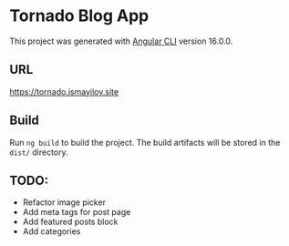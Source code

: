 # Tornado Blog App

This project was generated with [Angular CLI](https://github.com/angular/angular-cli) version 16.0.0.

## URL

https://tornado.ismayilov.site

## Build

Run `ng build` to build the project. The build artifacts will be stored in the `dist/` directory.

## TODO:
- Refactor image picker
- Add meta tags for post page
- Add featured posts block
- Add categories
